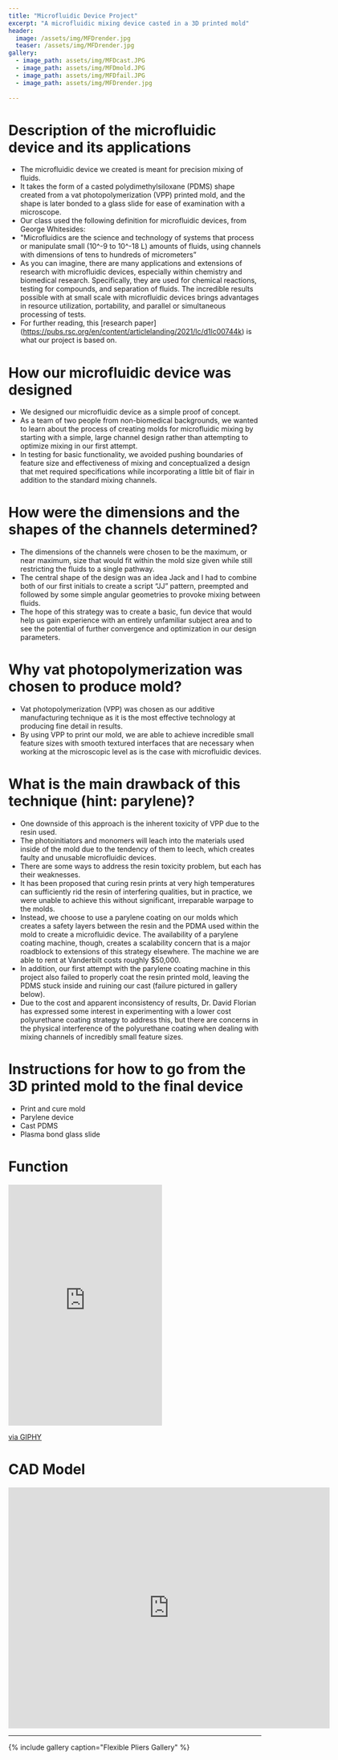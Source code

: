 ```yaml
---
title: "Microfluidic Device Project"
excerpt: "A microfluidic mixing device casted in a 3D printed mold"
header:
  image: /assets/img/MFDrender.jpg
  teaser: /assets/img/MFDrender.jpg
gallery:
  - image_path: assets/img/MFDcast.JPG
  - image_path: assets/img/MFDmold.JPG
  - image_path: assets/img/MFDfail.JPG
  - image_path: assets/img/MFDrender.jpg
   
---
```

# Description of the microfluidic device and its applications
* The microfluidic device we created is meant for precision mixing of fluids.
* It takes the form of a casted polydimethylsiloxane (PDMS) shape created from a vat photopolymerization (VPP) printed mold, and the shape is later bonded to a glass slide for ease of examination with a microscope.
* Our class used the following definition for microfluidic devices, from George Whitesides:
* "Microfluidics are the science and technology of systems that process or manipulate small (10^-9 to 10^-18 L) amounts of fluids, using channels with dimensions of tens to hundreds of micrometers”
* As you can imagine, there are many applications and extensions of research with microfluidic devices, especially within chemistry and biomedical research. Specifically, they are used for chemical reactions, testing for compounds, and separation of fluids. The incredible results possible with at small scale with microfluidic devices brings advantages in resource utilization, portability, and parallel or simultaneous processing of tests.
* For further reading, this [research paper] (https://pubs.rsc.org/en/content/articlelanding/2021/lc/d1lc00744k) is what our project is based on.

# How our microfluidic device was designed
* We designed our microfluidic device as a simple proof of concept.
* As a team of two people from non-biomedical backgrounds, we wanted to learn about the process of creating molds for microfluidic mixing by starting with a simple, large channel design rather than attempting to optimize mixing in our first attempt.
* In testing for basic functionality, we avoided pushing boundaries of feature size and effectiveness of mixing and conceptualized a design that met required specifications while incorporating a little bit of flair in addition to the standard mixing channels.

# How were the dimensions and the shapes of the channels determined?
* The dimensions of the channels were chosen to be the maximum, or near maximum, size that would fit within the mold size given while still restricting the fluids to a single pathway. 
* The central shape of the design was an idea Jack and I had to combine both of our first initials to create a script “JJ” pattern, preempted and followed by some simple angular geometries to provoke mixing between fluids.
* The hope of this strategy was to create a basic, fun device that would help us gain experience with an entirely unfamiliar subject area and to see the potential of further convergence and optimization in our design parameters.

# Why vat photopolymerization was chosen to produce mold?
* Vat photopolymerization (VPP) was chosen as our additive manufacturing technique as it is the most effective technology at producing fine detail in results.
* By using VPP to print our mold, we are able to achieve incredible small feature sizes with smooth textured interfaces that are necessary when working at the microscopic level as is the case with microfluidic devices. 

# What is the main drawback of this technique (hint: parylene)?
* One downside of this approach is the inherent toxicity of VPP due to the resin used.
* The photoinitiators and monomers will leach into the materials used inside of the mold due to the tendency of them to leech, which creates faulty and unusable microfluidic devices.
* There are some ways to address the resin toxicity problem, but each has their weaknesses.
* It has been proposed that curing resin prints at very high temperatures can sufficiently rid the resin of interfering qualities, but in practice, we were unable to achieve this without significant, irreparable warpage to the molds.
* Instead, we choose to use a parylene coating on our molds which creates a safety layers between the resin and the PDMA used within the mold to create a microfluidic device. The availability of a parylene coating machine, though, creates a scalability concern that is a major roadblock to extensions of this strategy elsewhere. The machine we are able to rent at Vanderbilt costs roughly $50,000.
* In addition, our first attempt with the parylene coating machine in this project also failed to properly coat the resin printed mold, leaving the PDMS stuck inside and ruining our cast (failure pictured in gallery below).
* Due to the cost and apparent inconsistency of results, Dr. David Florian has expressed some interest in experimenting with a lower cost polyurethane coating strategy to address this, but there are concerns in the physical interference of the polyurethane coating when dealing with mixing channels of incredibly small feature sizes.

# Instructions for how to go from the 3D printed mold to the final device
* Print and cure mold
* Parylene device
* Cast PDMS
* Plasma bond glass slide


# Function
<iframe src="https://giphy.com/embed/Jn1T8XDztY06TFs7zW" width="306" height="480" frameBorder="0" class="giphy-embed" allowFullScreen></iframe><p><a href="https://giphy.com/gifs/Jn1T8XDztY06TFs7zW">via GIPHY</a></p>

# CAD Model
<iframe src="https://vanderbilt643.autodesk360.com/shares/public/SH512d4QTec90decfa6e7d8bfddda576bb10?mode=embed" width="640" height="480" allowfullscreen="true" webkitallowfullscreen="true" mozallowfullscreen="true"  frameborder="0"></iframe>

---

{% include gallery caption="Flexible Pliers Gallery" %}

